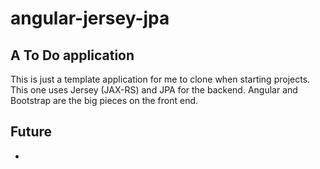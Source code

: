 angular-jersey-jpa
======

A To Do application 
---------------------------------

This is just a template application for me to clone when starting projects.  This one 
uses Jersey (JAX-RS) and JPA for the backend.  Angular and Bootstrap are the big pieces 
on the front end.

Future
------
* 